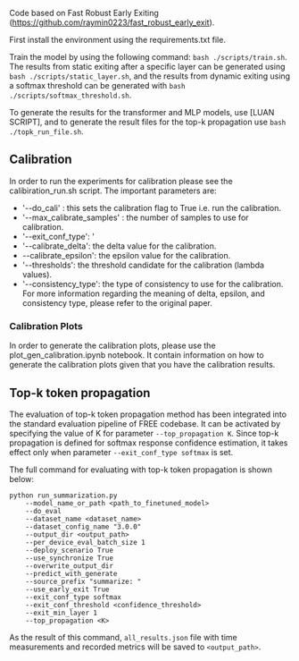 Code based on Fast Robust Early Exiting (https://github.com/raymin0223/fast_robust_early_exit).

First install the environment using the requirements.txt file.

Train the model by using the following command:
```bash ./scripts/train.sh```. The results from static exiting after a specific layer can be generated using ```bash ./scripts/static_layer.sh```, and the results from dynamic exiting using a softmax threshold can be generated with ```bash ./scripts/softmax_threshold.sh```.

To generate the results for the transformer and MLP models, use [LUAN SCRIPT], and to generate the result files for the top-k propagation use ```bash ./topk_run_file.sh```. 


## Calibration
In order to run the experiments for calibration please see the calibiration_run.sh script.
The important parameters are:
- '--do_cali' : this sets the calibration flag to True i.e. run the calibration.
- '--max_calibrate_samples' : the number of samples to use for calibration.
- '--exit_conf_type': '
- '--calibrate_delta': the delta value for the calibration.
- --calibrate_epsilon': the epsilon value for the calibration.
- '--thresholds': the threshold candidate for the calibration (lambda values).
- '--consistency_type': the type of consistency to use for the calibration.
For more information regarding the meaning of delta, epsilon, and consistency type, please refer to the original paper.

### Calibration Plots
In order to generate the calibration plots, please use the plot_gen_calibration.ipynb notebook. 
It contain information on how to generate the calibration plots given that you have the calibration results.

## Top-k token propagation
The evaluation of top-k token propagation method has been integrated into the standard evaluation pipeline of FREE codebase.
It can be activated by specifying the value of K for parameter ```--top_propagation K```. Since top-k propagation is defined for softmax response confidence estimation,
it takes effect only when parameter ```--exit_conf_type softmax``` is set.

The full command for evaluating with top-k token propagation is shown below:

```shell
python run_summarization.py 
    --model_name_or_path <path_to_finetuned_model> 
    --do_eval 
    --dataset_name <dataset_name>
    --dataset_config_name "3.0.0" 
    --output_dir <output_path>
    --per_device_eval_batch_size 1 
    --deploy_scenario True 
    --use_synchronize True 
    --overwrite_output_dir 
    --predict_with_generate 
    --source_prefix "summarize: " 
    --use_early_exit True 
    --exit_conf_type softmax 
    --exit_conf_threshold <confidence_threshold> 
    --exit_min_layer 1 
    --top_propagation <K>
```

As the result of this command, ```all_results.json``` file with time measurements and recorded metrics will be saved 
to ```<output_path>```.

